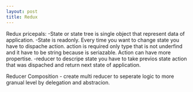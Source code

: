 ```yaml
---
layout: post
title: Redux
---
```

Redux pricepals:
-State or state tree is single object that represent data of application.
-State is readonly. Every time you want to change state you have to dispache action.
  action is required only type that is not underfind and it have to be string because is seriazable. Action can have more propertise.
-reducer to descripe state you have to take previos state action that was dispached and return next state of application.


Reducer Composition - create multi reducer to seperate logic to more granual level by delegation and abstracion. 
